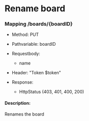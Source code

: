 # Rename board

### Mapping /boards/{boardID}

* Method: PUT

* Pathvariable: boardID

* Requestbody:
    * name

* Header: "Token $token"

* Response:
    * HttpStatus (403, 401, 400, 200)

#### Description:

Renames the board